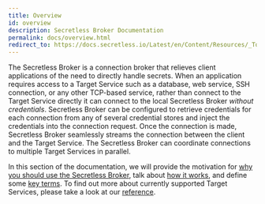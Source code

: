 ```yaml
---
title: Overview
id: overview
description: Secretless Broker Documentation
permalink: docs/overview.html
redirect_to: https://docs.secretless.io/Latest/en/Content/Resources/_TopNav/cc_Home.htm
---
```


The Secretless Broker is a connection broker that relieves client applications of
the need to directly handle secrets. When an application requires access to a
Target Service such as a database, web service, SSH connection, or any other
TCP-based service, rather than connect to the Target Service directly it can
connect to the local Secretless Broker <em>without credentials</em>. Secretless
Broker can be configured to retrieve credentials for each connection from any of
several credential stores and inject the credentials into the connection request.
Once the connection is made, Secretless Broker seamlessly streams the connection
between the client and the Target Service. The Secretless Broker can coordinate
connections to multiple Target Services in parallel.

In this section of the documentation, we will provide the motivation for
[why you should use the Secretless Broker](/docs/overview/why_secretless.html),
talk about [how it works](/docs/overview/how_it_works.html), and define some
[key terms](/docs/overview/key_terms.html). To find out more about currently
supported Target Services, please take a look at our [reference](/docs/reference.html).
